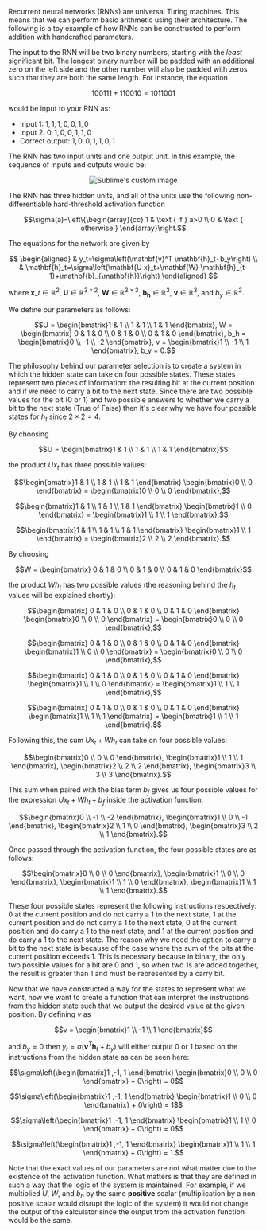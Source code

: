 Recurrent neural networks (RNNs) are universal Turing machines. This means that we can perform basic arithmetic using their architecture. The following is a toy example of how RNNs can be constructed to perform addition with handcrafted parameters.

The input to the RNN will be two binary numbers, starting with the *least* significant bit. The longest binary number will be padded with an additional zero on the left side and the other number will also be padded with zeros such that they are both the same length. For instance, the equation

$$
100111+110010=1011001
$$

would be input to your RNN as:
- Input 1: $1, 1, 1,0,0,1,0$
- Input 2: $0,1,0,0,1,1,0$
- Correct output: $1,0,0,1,1,0,1$

The RNN has two input units and one output unit. In this example, the sequence of inputs and outputs would be:

<p align="center">
  <img src="https://user-images.githubusercontent.com/29025503/214734148-7a9157df-d225-48b4-8080-8c5f0434c97c.png" alt="Sublime's custom image"/>
</p>

The RNN has three hidden units, and all of the units use the following non-differentiable hard-threshold activation function

```math
\sigma(a)=\left\{\begin{array}{cc}
1 & \text { if } a>0 \\
0 & \text { otherwise }
\end{array}\right.
```

The equations for the network are given by

$$
\begin{aligned}
& y_t=\sigma\left(\mathbf{v}^T \mathbf{h}_t+b_y\right) \\
& \mathbf{h}_t=\sigma\left(\mathbf{U x}_t+\mathbf{W} \mathbf{h}_{t-1}+\mathbf{b}_{\mathbf{h}}\right)
\end{aligned}
$$

where $\mathbf{x}\_t \in \mathbb{R}^2$, $\mathbf{U} \in \mathbb{R}^{3 \times 2}$, $\mathbf{W} \in \mathbb{R}^{3 \times 3}$, $\mathbf{b}_{\mathbf{h}} \in \mathbb{R}^3$, $\mathbf{v} \in \mathbb{R}^3$, and $b_y \in \mathbb{R}^2$.

We define our parameters as follows:

```math
U = \begin{bmatrix}1 & 1 \\ 1 & 1 \\ 1 & 1 \end{bmatrix}, W = \begin{bmatrix} 0 & 1 & 0 \\ 0 & 1 & 0 \\ 0 & 1 & 0 \end{bmatrix}, b_h = \begin{bmatrix}0 \\ -1 \\ -2 \end{bmatrix}, v = \begin{bmatrix}1 \\ -1 \\ 1 \end{bmatrix}, b_y = 0.
```

The philosophy behind our parameter selection is to create a system in which the hidden state can take on four possible states. These states represent two pieces of information: the resulting bit at the current position and if we need to carry a bit to the next state. Since there are two possible values for the bit (0 or 1) and two possible answers to whether we carry a bit to the next state (True of False) then it's clear why we have four possible states for $h_t$ since $2\times2=4$.

By choosing 

```math
U = \begin{bmatrix}1 & 1 \\ 1 & 1 \\ 1 & 1 \end{bmatrix}
```

the product $Ux_t$ has three possible values:

```math
\begin{bmatrix}1 & 1 \\ 1 & 1 \\ 1 & 1 \end{bmatrix} \begin{bmatrix}0 \\ 0 \end{bmatrix} = \begin{bmatrix}0 \\ 0 \\ 0 \end{bmatrix},
```

```math
\begin{bmatrix}1 & 1 \\ 1 & 1 \\ 1 & 1 \end{bmatrix} \begin{bmatrix}1 \\ 0 \end{bmatrix} = \begin{bmatrix}1 \\ 1 \\ 1 \end{bmatrix},
```

```math
\begin{bmatrix}1 & 1 \\ 1 & 1 \\ 1 & 1 \end{bmatrix} \begin{bmatrix}1 \\ 1 \end{bmatrix} = \begin{bmatrix}2 \\ 2 \\ 2 \end{bmatrix}.
```

By choosing 

```math
W = \begin{bmatrix} 0 & 1 & 0 \\ 0 & 1 & 0 \\ 0 & 1 & 0 \end{bmatrix}
```

the product $Wh_t$ has two possible values (the reasoning behind the $h_t$ values will be explained shortly):

```math
\begin{bmatrix} 0 & 1 & 0 \\ 0 & 1 & 0 \\ 0 & 1 & 0 \end{bmatrix} \begin{bmatrix}0 \\ 0 \\ 0 \end{bmatrix} = \begin{bmatrix}0 \\ 0 \\ 0 \end{bmatrix},
```

```math
\begin{bmatrix} 0 & 1 & 0 \\ 0 & 1 & 0 \\ 0 & 1 & 0 \end{bmatrix} \begin{bmatrix}1 \\ 0 \\ 0 \end{bmatrix} = \begin{bmatrix}0 \\ 0 \\ 0 \end{bmatrix},
```

```math
\begin{bmatrix} 0 & 1 & 0 \\ 0 & 1 & 0 \\ 0 & 1 & 0 \end{bmatrix} \begin{bmatrix}1 \\ 1 \\ 0 \end{bmatrix} = \begin{bmatrix}1 \\ 1 \\ 1 \end{bmatrix},
```

```math
\begin{bmatrix} 0 & 1 & 0 \\ 0 & 1 & 0 \\ 0 & 1 & 0 \end{bmatrix} \begin{bmatrix}1 \\ 1 \\ 1 \end{bmatrix} = \begin{bmatrix}1 \\ 1 \\ 1 \end{bmatrix}.
```

Following this, the sum $Ux_t + Wh_t$ can take on four possible values: 
```math
\begin{bmatrix}0 \\ 0 \\ 0 \end{bmatrix}, \begin{bmatrix}1 \\ 1 \\ 1 \end{bmatrix}, \begin{bmatrix}2 \\ 2 \\ 2 \end{bmatrix}, \begin{bmatrix}3 \\ 3 \\ 3 \end{bmatrix}.
```

This sum when paired with the bias term $b_f$ gives us four possible values for the expression $Ux_t + Wh_t + b_f$ inside the activation function: 

```math
\begin{bmatrix}0 \\ -1 \\ -2 \end{bmatrix}, \begin{bmatrix}1 \\ 0 \\ -1 \end{bmatrix}, \begin{bmatrix}2 \\ 1 \\ 0 \end{bmatrix}, \begin{bmatrix}3 \\ 2 \\ 1 \end{bmatrix}.
```

Once passed through the activation function, the four possible states are as follows:

```math
\begin{bmatrix}0 \\ 0 \\ 0 \end{bmatrix}, \begin{bmatrix}1 \\ 0 \\ 0 \end{bmatrix}, \begin{bmatrix}1 \\ 1 \\ 0 \end{bmatrix}, \begin{bmatrix}1 \\ 1 \\ 1 \end{bmatrix}.
```

These four possible states represent the following instructions respectively: 0 at the current position and do not carry a 1 to the next state, 1 at the current position and do not carry a 1 to the next state, 0 at the current position and do carry a 1 to the next state, and 1 at the current position and do carry a 1 to the next state. The reason why we need the option to carry a bit to the next state is because of the case where the sum of the bits at the current position exceeds 1. This is necessary because in binary, the only two possible values for a bit are 0 and 1, so when two 1s are added together, the result is greater than 1 and must be represented by a carry bit.

Now that we have constructed a way for the states to represent what we want, now we want to create a function that can interpret the instructions from the hidden state such that we output the desired value at the given position. By defining $v$ as 

```math
v = \begin{bmatrix}1 \\ -1 \\ 1 \end{bmatrix}
```
and $b_y = 0$ then $y_t=\sigma\left(\mathbf{v}^T \mathbf{h}_t+b_y\right)$ will either output $0$ or $1$ based on the instructions from the hidden state as can be seen here:

```math
\sigma\left(\begin{bmatrix}1 ,-1, 1 \end{bmatrix} \begin{bmatrix}0 \\ 0 \\ 0 \end{bmatrix} + 0\right) = 0
```

```math
\sigma\left(\begin{bmatrix}1 ,-1, 1 \end{bmatrix} \begin{bmatrix}1 \\ 0 \\ 0 \end{bmatrix} + 0\right) = 1
```

```math
\sigma\left(\begin{bmatrix}1 ,-1, 1 \end{bmatrix} \begin{bmatrix}1 \\ 1 \\ 0 \end{bmatrix} + 0\right) = 0
```

```math
\sigma\left(\begin{bmatrix}1 ,-1, 1 \end{bmatrix} \begin{bmatrix}1 \\ 1 \\ 1 \end{bmatrix} + 0\right) = 1.
```

Note that the exact values of our parameters are not what matter due to the existence of the activation function. What matters is that they are defined in such a way that the logic of the system is maintained. For example, if we multiplied $U$, $W$, and $b_h$ by the same **positive** scalar (multiplication by a non-positive scalar would disrupt the logic of the system) it would not change the output of the calculator since the output from the activation function would be the same.
